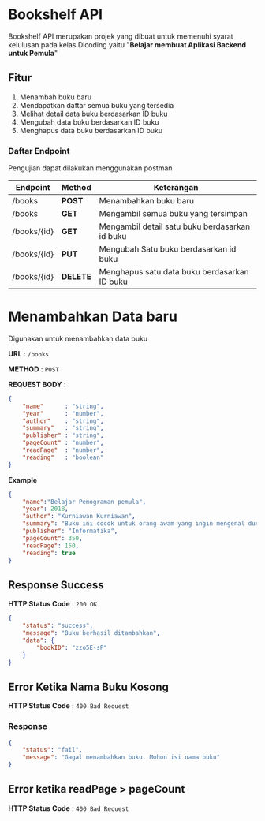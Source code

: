 # Bookshelf API


Bookshelf API merupakan projek yang dibuat untuk memenuhi syarat kelulusan pada kelas Dicoding yaitu "**Belajar membuat Aplikasi Backend untuk Pemula**"

## Fitur
1. Menambah buku baru
2. Mendapatkan daftar semua buku yang tersedia
3. Melihat detail data buku berdasarkan ID buku
4. Mengubah data buku berdasarkan ID buku
5. Menghapus data buku berdasarkan ID buku

### **Daftar Endpoint**

Pengujian dapat dilakukan menggunakan postman

|Endpoint|Method|Keterangan|
|-------|------|-------|
|/books | **POST** |Menambahkan buku baru
|/books | **GET**  |Mengambil semua buku yang tersimpan
|/books/{id} | **GET**| Mengambil detail satu buku berdasarkan id buku
|/books/{id}|**PUT**|  Mengubah Satu buku berdasarkan id buku
|/books/{id}|**DELETE**| Menghapus satu data buku berdasarkan ID buku 


# Menambahkan Data baru

Digunakan untuk menambahkan data buku

**URL** : `/books`

**METHOD** : `POST`

**REQUEST BODY** :

```json
{
    "name"      : "string",
    "year"      : "number",
    "author"    : "string",
    "summary"   : "string",
    "publisher" : "string",
    "pageCount" : "number",
    "readPage"  : "number",
    "reading"   : "boolean"
}
```

**Example**

```json
{
    "name":"Belajar Pemograman pemula",
    "year": 2018,
    "author": "Kurniawan Kurniawan",
    "summary": "Buku ini cocok untuk orang awam yang ingin mengenal dunia pemograman",
    "publisher": "Informatika",
    "pageCount": 350,
    "readPage": 150,
    "reading": true
}
```

## Response Success 

**HTTP Status Code** : `200 OK`

```json
{
    "status": "success",
    "message": "Buku berhasil ditambahkan",
    "data": {
        "bookID": "zzo5E-sP"
    }
}
```

## Error Ketika Nama Buku Kosong

**HTTP Status Code** : `400 Bad Request`

### Response

```json
{
    "status": "fail",
    "message": "Gagal menambahkan buku. Mohon isi nama buku"
}
```

## Error ketika readPage > pageCount

**HTTP Status Code** : `400 Bad Request`






